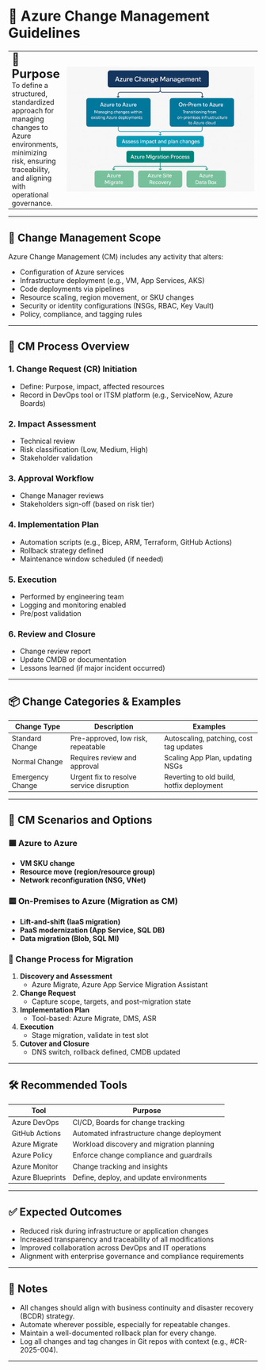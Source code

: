 # 📘 Azure Change Management Guidelines

<table border="0" style="width:100%; border: none; border-collapse: collapse;">
  <tr>
    <td style="vertical-align: top; border: none; text-align: left;">
      <span style="font-size: 1.7em; font-weight: bold;">🧭 Purpose</span><br>
      To define a structured, standardized approach for managing changes to Azure environments, minimizing risk, ensuring traceability, and aligning with operational governance.
    </td>
    <td style="width:500px; text-align: right; border: none;">
      <img src="CM.png" alt="Change Management" width="400"/>
    </td>
  </tr>
</table>

---
## 🧱 Change Management Scope
Azure Change Management (CM) includes any activity that alters:
- Configuration of Azure services
- Infrastructure deployment (e.g., VM, App Services, AKS)
- Code deployments via pipelines
- Resource scaling, region movement, or SKU changes
- Security or identity configurations (NSGs, RBAC, Key Vault)
- Policy, compliance, and tagging rules

---

## 🔁 CM Process Overview

### 1. **Change Request (CR) Initiation**
- Define: Purpose, impact, affected resources
- Record in DevOps tool or ITSM platform (e.g., ServiceNow, Azure Boards)

### 2. **Impact Assessment**
- Technical review
- Risk classification (Low, Medium, High)
- Stakeholder validation

### 3. **Approval Workflow**
- Change Manager reviews
- Stakeholders sign-off (based on risk tier)

### 4. **Implementation Plan**
- Automation scripts (e.g., Bicep, ARM, Terraform, GitHub Actions)
- Rollback strategy defined
- Maintenance window scheduled (if needed)

### 5. **Execution**
- Performed by engineering team
- Logging and monitoring enabled
- Pre/post validation

### 6. **Review and Closure**
- Change review report
- Update CMDB or documentation
- Lessons learned (if major incident occurred)

---

## 📦 Change Categories & Examples

| Change Type       | Description                                  | Examples                                             |
|-------------------|----------------------------------------------|------------------------------------------------------|
| Standard Change   | Pre-approved, low risk, repeatable           | Autoscaling, patching, cost tag updates              |
| Normal Change     | Requires review and approval                 | Scaling App Plan, updating NSGs                      |
| Emergency Change  | Urgent fix to resolve service disruption     | Reverting to old build, hotfix deployment            |

---

## 🔄 CM Scenarios and Options

### 🟦 Azure to Azure
- **VM SKU change**
- **Resource move (region/resource group)**
- **Network reconfiguration (NSG, VNet)**

### 🟨 On-Premises to Azure (Migration as CM)
- **Lift-and-shift (IaaS migration)**
- **PaaS modernization (App Service, SQL DB)**
- **Data migration (Blob, SQL MI)**

### 🔧 Change Process for Migration

1. **Discovery and Assessment**
   - Azure Migrate, Azure App Service Migration Assistant
2. **Change Request**
   - Capture scope, targets, and post-migration state
3. **Implementation Plan**
   - Tool-based: Azure Migrate, DMS, ASR
4. **Execution**
   - Stage migration, validate in test slot
5. **Cutover and Closure**
   - DNS switch, rollback defined, CMDB updated

---

## 🛠️ Recommended Tools

| Tool                 | Purpose                                    |
|----------------------|--------------------------------------------|
| Azure DevOps         | CI/CD, Boards for change tracking          |
| GitHub Actions       | Automated infrastructure change deployment |
| Azure Migrate        | Workload discovery and migration planning  |
| Azure Policy         | Enforce change compliance and guardrails   |
| Azure Monitor        | Change tracking and insights               |
| Azure Blueprints     | Define, deploy, and update environments    |

---

## ✅ Expected Outcomes
- Reduced risk during infrastructure or application changes
- Increased transparency and traceability of all modifications
- Improved collaboration across DevOps and IT operations
- Alignment with enterprise governance and compliance requirements

---

## 📌 Notes
- All changes should align with business continuity and disaster recovery (BCDR) strategy.
- Automate wherever possible, especially for repeatable changes.
- Maintain a well-documented rollback plan for every change.
- Log all changes and tag changes in Git repos with context (e.g., #CR-2025-004).

---




